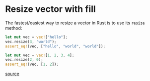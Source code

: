 # Resize vector with fill

The fastest/easiest way to resize a vector in Rust is to use its `resize`
method:

```rust
let mut vec = vec!["hello"];
vec.resize(3, "world");
assert_eq!(vec, ["hello", "world", "world"]);

let mut vec = vec![1, 2, 3, 4];
vec.resize(2, 0);
assert_eq!(vec, [1, 2]);
```

[source](https://doc.rust-lang.org/std/vec/struct.Vec.html#method.resize)
